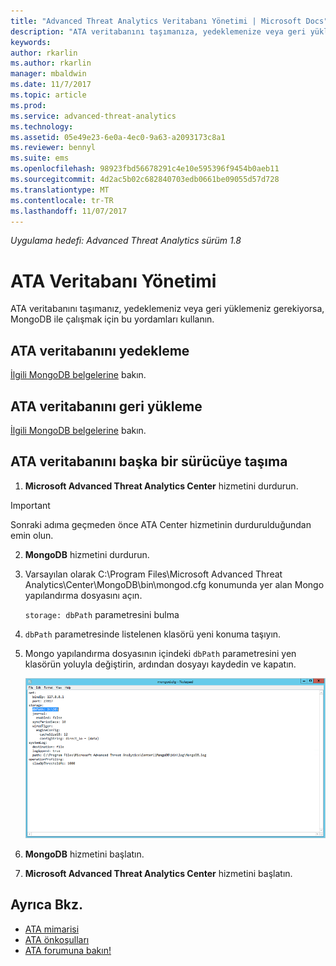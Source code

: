 ```yaml
---
title: "Advanced Threat Analytics Veritabanı Yönetimi | Microsoft Docs"
description: "ATA veritabanını taşımanıza, yedeklemenize veya geri yüklemenize yardımcı olacak yordamlar."
keywords: 
author: rkarlin
ms.author: rkarlin
manager: mbaldwin
ms.date: 11/7/2017
ms.topic: article
ms.prod: 
ms.service: advanced-threat-analytics
ms.technology: 
ms.assetid: 05e49e23-6e0a-4ec0-9a63-a2093173c8a1
ms.reviewer: bennyl
ms.suite: ems
ms.openlocfilehash: 98923fbd56678291c4e10e595396f9454b0aeb11
ms.sourcegitcommit: 4d2ac5b02c682840703edb0661be09055d57d728
ms.translationtype: MT
ms.contentlocale: tr-TR
ms.lasthandoff: 11/07/2017
---
```

*Uygulama hedefi: Advanced Threat Analytics sürüm 1.8*



# <a name="ata-database-management"></a>ATA Veritabanı Yönetimi
ATA veritabanını taşımanız, yedeklemeniz veya geri yüklemeniz gerekiyorsa, MongoDB ile çalışmak için bu yordamları kullanın.

## <a name="backing-up-the-ata-database"></a>ATA veritabanını yedekleme
[İlgili MongoDB belgelerine](http://docs.mongodb.org/manual/administration/backup/) bakın.

## <a name="restoring-the-ata-database"></a>ATA veritabanını geri yükleme
[İlgili MongoDB belgelerine](http://docs.mongodb.org/manual/administration/backup/) bakın.

## <a name="moving-the-ata-database-to-another-drive"></a>ATA veritabanını başka bir sürücüye taşıma

1.  **Microsoft Advanced Threat Analytics Center** hizmetini durdurun.
> [!Important] 
> Sonraki adıma geçmeden önce ATA Center hizmetinin durdurulduğundan emin olun.

2.  **MongoDB** hizmetini durdurun.

3.  Varsayılan olarak C:\Program Files\Microsoft Advanced Threat Analytics\Center\MongoDB\bin\mongod.cfg konumunda yer alan Mongo yapılandırma dosyasını açın.

    `storage: dbPath` parametresini bulma

4.  `dbPath` parametresinde listelenen klasörü yeni konuma taşıyın.

5.  Mongo yapılandırma dosyasının içindeki `dbPath` parametresini yen klasörün yoluyla değiştirin, ardından dosyayı kaydedin ve kapatın.

    ![MongoDB yapılandırmasını değiştirme resmi](media/ATA-mongoDB-moveDB.png)

6.  **MongoDB** hizmetini başlatın.

7. **Microsoft Advanced Threat Analytics Center** hizmetini başlatın.

## <a name="see-also"></a>Ayrıca Bkz.
- [ATA mimarisi](ata-architecture.md)
- [ATA önkoşulları](ata-prerequisites.md)
- [ATA forumuna bakın!](https://social.technet.microsoft.com/Forums/security/home?forum=mata)

